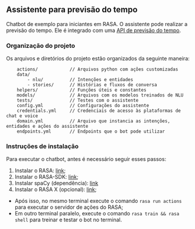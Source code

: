 ## Assistente para previsão do tempo
Chatbot de exemplo para iniciantes em RASA. O assistente pode realizar a previsão do tempo. Ele é integrado com uma [API de previsão do tempo](http://servicos.cptec.inpe.br).



### Organização do projeto
Os arquivos e diretórios do projeto estão organizados da seguinte maneira:

```
    actions/            // Arquivos python com ações customizadas
    data/
        - nlu/          // Intenções e entidades          
        - stories/      // Histórias e fluxos de conversa
    helpers/            // Funções úteis e constantes
    models/             // Arquivos com os modelos treinados de NLU
    tests/              // Testes com o assistente
    config.yml          // Configurações do assistente
    credentials.yml     // Credenciais de acesso às plataformas de chat e voice
    domain.yml          // Arquivo que instancia as intenções, entidades e ações do assistente
    endpoints.yml       // Endpoints que o bot pode utilizar
```

### Instruções de instalação
Para executar o chatbot, antes é necessário seguir esses passos:
 1. Instalar o RASA: [link](https://rasa.com/docs/rasa/user-guide/installation/);
 2. Instalar o RASA-SDK: [link](https://rasa.com/docs/rasa/api/rasa-sdk/#installation);
 3. Instalar spaCy (dependência): [link](https://rasa.com/docs/rasa/user-guide/installation/#dependencies-for-spacy)
 4. Instalar o RASA X (opcional): [link](https://rasa.com/docs/rasa-x/installation-and-setup/installation-guide/);

 - Após isso, no mesmo terminal execute o comando `rasa run actions` para executar o servidor de ações do RASA;
 - Em outro terminal paralelo, execute o comando `rasa train && rasa shell` para treinar e testar o bot no terminal.